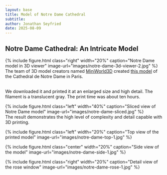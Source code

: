 ```yaml
---
layout: base
title: Model of Notre Dame Cathedral
subtitle:
author: Jonathan Seyfried
date: 2025-08-09
---
```


## Notre Dame Cathedral: An Intricate Model

{% include figure.html
  class="right"
  width="20%"
  caption="Notre Dame model in 3D viewer"
  image-url="images/notre-dame-3d-viewer-2.jpg"
%}
The team of 3D model creators named [MiniWorld3D](https://www.printables.com/@MiniWorld3D) created [this model](https://www.printables.com/model/274437-notre-dame-de-paris-france/files) of the Cathedral de Notre Dame in Paris.

<br style="clear: both">
We downloaded it and printed it at an enlarged size and high detail. The filament is a translucent gray. The print time was about ten hours. 

{% include figure.html
  class="left"
  width="40%"
  caption="Sliced view of Notre Dame model"
  image-url="images/notre-dame-sliced.jpg"
%}
<br style="clear: both">
The result demonstrates the high level of complexity and detail capable with 3D printing.

{% include figure.html
  class="left"
  width="20%"
  caption="Top view of the printed model"
  image-url="images/notre-dame-top-1.jpg"
%}

{% include figure.html
  class="center"
  width="20%"
  caption="Side view of the model"
  image-url="images/notre-dame-side-1.jpg"
%}

{% include figure.html
  class="right"
  width="20%"
  caption="Detail view of the rose window"
  image-url="images/notre-dame-rose-1.jpg"
%}